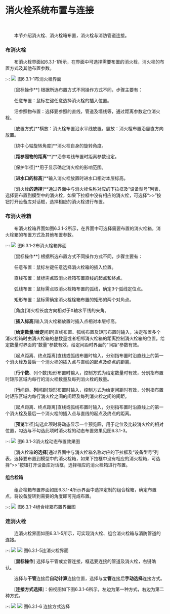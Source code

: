 
# 消火栓系统布置与连接
<br/>

&emsp;&emsp;本节介绍消火栓、消火栓箱布置，消火栓与消防管道连接。

### 布消火栓

&emsp;&emsp;布消火栓界面如6.3.1\-1所示，在界面中可选择需要布置的消火栓，消火栓的布置方式及其他布置参数。
<br/>

:-: ![](images/288.png)
图6.3.1\-1布消火栓界面

&emsp;&emsp;\[鼠标操作**\] 根据所选布置方式不同操作方式不同，步骤主要有：

&emsp;&emsp;任意布置：鼠标左键任意选择消火栓的插入位置。

&emsp;&emsp;沿参照物布置：选择要参照的直线，管道及墙线等，通过距离参数定位消火栓。

&emsp;&emsp;\[放置方式\]**横放：消火栓布置沿水平线放置。竖放：消火栓布置沿竖直方向放置。

&emsp;&emsp;\[绕中心轴旋转角度\]**消火栓自身的旋转角度。

&emsp;&emsp;\[**距参照物的距离****\]**沿参考线布置时距离参数设定。

&emsp;&emsp;[保护半径\]**用于显示确定消火栓的影响范围。

&emsp;&emsp;[****进水口的标高****\]**输入消火栓放置时进水口相对本层标高。

&emsp;&emsp;[消火栓****的选择****\]**通过界面中与消火栓名称对应的下拉框及“设备型号”列表，选择要布置到模型中的消火栓，如果下拉框中没有相应的消火栓，可选择“\>>”按钮打开设备库对话框，选择相应的消火栓进行布置。

### 布消火栓箱

&emsp;&emsp;布消火栓箱界面如图6.3.1\-2所示，在界面中可选择需要布置的消火栓箱，消火栓箱的布置方式及其他布置参数。


:-: ![](images/289.png)
图6.3.1\-2布消火栓箱界面

&emsp;&emsp;[鼠标操作**\] 根据所选布置方式不同操作方式不同，步骤主要有：

&emsp;&emsp;任意布置：鼠标左键任意选择消火栓箱的插入位置。

&emsp;&emsp;直线布置：鼠标需点取消火栓箱布置直线的起点和终点。

&emsp;&emsp;弧线布置：鼠标需点取消火栓箱布置的弧线，确定3个弧线定位点。

&emsp;&emsp;矩形布置：鼠标需确定消火栓栓箱布置的矩形的两个对角点。

&emsp;&emsp;[角度\]消火栓长度方向相对于X轴水平线的夹角。

&emsp;&emsp;\[****插入标高****\]输入消火栓箱放置时插入点相对本层标高。

&emsp;&emsp;[****给定数量****/****给定****间距\]直线布置、弧线布置及矩形布置时输入，决定布置多个消火栓箱时由消火栓箱的总数量或者相邻消火栓箱的距离控制消火栓箱的位置。给定数量时界面的“数量”参数有效，给定间距时界面的“间距”参数有效。

&emsp;&emsp;[起点距离、终点距离]直线或弧线布置时输入，分别指布置时沿直线上的第一个消火栓及最后一个消火栓的插入点与直线的起点及终点的距离。

&emsp;&emsp;[****行个数****、列个数\]矩形布置时输入，控制方式为给定数量时有效，分别指布置时矩形区域内每行的消火栓数量及每列消火栓的数量。

&emsp;&emsp;[****行****间距、****列****间距\]矩形布置时输入，控制方式为给定间距时有效，分别指布置时矩形区域内每行消火栓之间的间距及每列消火栓之间的间距。

&emsp;&emsp;[起点距离、终点距离]直线或弧线布置时输入，分别指布置时沿直线上的第一个消火栓及最后一个消火栓的插入点与直线的起点及终点的距离。

&emsp;&emsp;[****预览****半径]勾选此项时将动态显示一个预览圆，用于定位及比较消火栓的相对位置，勾选与不勾选此项时消火栓的动态布置效果见图6.3.1\-3。


:-: ![](images/290.png)
图6.3.1\-3消火栓动态布置效果图

&emsp;&emsp;[消火栓箱****的选择****\]通过界面中与消火栓箱名称对应的下拉框及“设备型号”列表，选择要布置到模型中的消火栓箱，如果下拉框中没有相应的消火栓箱，可选择“\>>”按钮打开设备库对话框，选择相应的消火栓箱进行布置。

#### 组合栓箱

&emsp;&emsp;组合栓箱布置界面如图6.3.1\-4所示界面中选择定制的组合栓箱，确定布置点，将设备旋转到需要的角度即可完成布置。

:-: ![](images/291.png)
图6.3.1\-4组合栓箱布置界面图

### 连消火栓

&emsp;&emsp;连消火栓界面如图6.3.1-5所示，可实现消火栓、组合消火栓箱与消防管道的连接。


:-: ![](images/292.png)      ![](images/293.png)
图6.3.1-5连消火栓界面

&emsp;&emsp;[**鼠标操作**\] 选择与干管或立管连接，框选要连接的管道及消火栓，右键确认。

&emsp;&emsp;选择与**干管**连接后**自动计算**连接位置，选择与**立管**连接后**手动选择**连接方式。

&emsp;&emsp;[****连接方式选择****\]：俯视图如下图6.3.1-6所示，左边为第一种方式，右边为第二种方式。


:-: ![](images/294.png)     ![](images/295.png)
图6.3.1-6 连接方式选择

